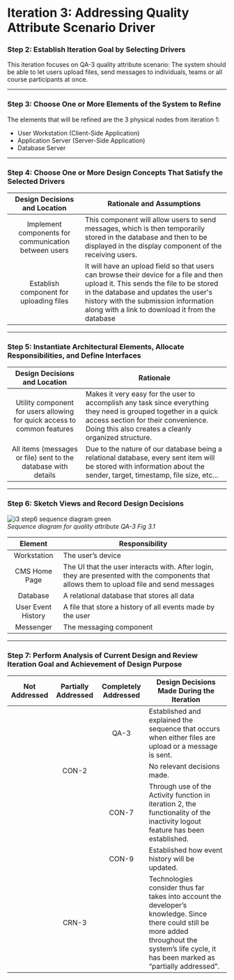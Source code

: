 # Iteration 3: Addressing Quality Attribute Scenario Driver

### Step 2: Establish Iteration Goal by Selecting Drivers

This iteration focuses on QA-3 quality attribute scenario: The system should be able to let users upload files, send messages to individuals, teams or all course participants at once.

---

### Step 3: Choose One or More Elements of the System to Refine

The elements that will be refined are the 3 physical nodes from iteration 1:
* User Workstation (Client-Side Application)
* Application Server (Server-Side Application)
* Database Server

---

### Step 4: Choose One or More Design Concepts That Satisfy the Selected Drivers

| Design Decisions and Location | Rationale and Assumptions |
|:---:| --- |
| Implement components for communication between users | This component will allow users to send messages, which is then temporarily stored in the database and then to be displayed in the display component of the receiving users. |
| Establish component for uploading files | It will have an upload field so that users can browse their device for a file and then upload it. This sends the file to be stored in the database and updates the user's history with the submission information along with a link to download it from the database |

---

### Step 5: Instantiate Architectural Elements, Allocate Responsibilities, and Define Interfaces
| Design Decisions and Location | Rationale |
|:---:| --- |
| Utility component for users allowing for quick access to common features | Makes it very easy for the user to accomplish any task since everything they need is grouped together in a quick access section for their convenience. Doing this also creates a cleanly organized structure. |
| All items (messages or file) sent to the database with details | Due to the nature of our database being a relational database, every sent item will be stored with information about the sender, target, timestamp, file size, etc... |

---

### Step 6: Sketch Views and Record Design Decisions
![i3 step6 sequence diagram green](https://user-images.githubusercontent.com/31861025/49495154-14730100-f830-11e8-85b9-1c25dd76c27e.PNG)  
*Sequence diagram for quality attribute QA-3 Fig 3.1*

| Element | Responsibility |
|:---:| --- |
| Workstation | The user’s device |
| CMS Home Page | The UI that the user interacts with. After login, they are presented with the components that allows them to upload file and send messages |
| Database | A relational database that stores all data |
| User Event History | A file that store a history of all events made by the user |
| Messenger | The messaging component |

---

### Step 7: Perform Analysis of Current Design and Review Iteration Goal and Achievement of Design Purpose

| Not Addressed | Partially Addressed | Completely Addressed | Design Decisions Made During the Iteration |
|:---:|:---:|:---:| --- |
|  |  | QA-3 | Established and explained the sequence that occurs when either files are upload or a message is sent.  |
|  | CON-2 |  | No relevant decisions made. |
|  |  | CON-7 | Through use of the Activity function in iteration 2, the functionality of the inactivity logout feature has been established. |
|  |  | CON-9 | Established how event history will be updated. |
|  | CRN-3 |  | Technologies consider thus far takes into account the developer’s knowledge. Since there could still be more added throughout the system’s life cycle, it has been marked as “partially addressed”. |
